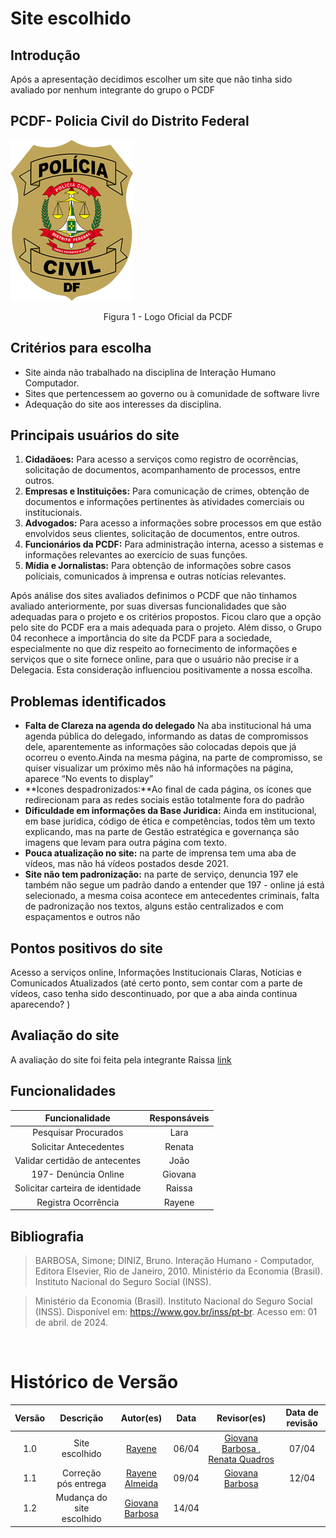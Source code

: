 # Site escolhido

## Introdução

Após a apresentação decidimos escolher um site que não tinha sido avaliado por nenhum integrante do grupo o PCDF

## PCDF- Policia Civil do Distrito Federal
![PCDF](../assets/planejamento/PCDF.png)
<br>
<p align="center">
  Figura 1 - Logo Oficial da PCDF
</p>

## Critérios para escolha

- Site ainda não trabalhado na disciplina de Interação Humano Computador.
- Sites que pertencessem ao governo ou à comunidade de software livre 
- Adequação do site aos interesses da disciplina.

## Principais usuários do site

1. **Cidadãoes:** Para acesso a serviços como registro de ocorrências, solicitação de documentos, acompanhamento de processos, entre outros.
2. **Empresas e Instituições:** Para comunicação de crimes, obtenção de documentos e informações pertinentes às atividades comerciais ou institucionais.
3. **Advogados:** Para acesso a informações sobre processos em que estão envolvidos seus clientes, solicitação de documentos, entre outros.
4. **Funcionários da PCDF:** Para administração interna, acesso a sistemas e informações relevantes ao exercício de suas funções.
5. **Mídia e Jornalistas:** Para obtenção de informações sobre casos policiais, comunicados à imprensa e outras notícias relevantes.

Após análise dos sites avaliados definimos o PCDF que não tinhamos avaliado anteriormente, por suas diversas funcionalidades que são adequadas para o projeto e os critérios propostos. Ficou claro que a opção pelo site do PCDF era a mais adequada para o projeto. Além disso, o Grupo 04 reconhece a importância do site da PCDF para a sociedade, especialmente no que diz respeito ao fornecimento de informações e serviços que o site fornece online, para que o usuário não precise ir a Delegacia. Esta consideração influenciou positivamente a nossa escolha.

## Problemas identificados

- **Falta de Clareza na agenda do delegado** Na aba institucional há uma agenda pública do delegado, informando as datas de compromissos dele, aparentemente as informações são colocadas depois que já ocorreu o evento.Ainda na mesma página, na parte de compromisso, se quiser visualizar um próximo mês não há informações na página, aparece “No events to display”   
- **Icones despadronizados:**Ao final de cada página, os ícones que redirecionam para as redes sociais estão totalmente fora do padrão 
- **Dificuldade em informações da Base Juridica:** Ainda em institucional, em base jurídica, código de ética e competências, todos têm um texto explicando, mas na parte de Gestão estratégica e governança são imagens que levam para outra página com texto.
- **Pouca atualização no site:** na parte de imprensa tem uma aba de vídeos, mas não há vídeos postados desde 2021.
- **Site não tem padronização:** na parte de serviço, denuncia 197 ele também não segue um padrão dando a entender que 197 - online já está selecionado,    a mesma coisa acontece em antecedentes criminais, falta de padronização nos textos, alguns estão centralizados e com espaçamentos e outros não 

## Pontos positivos do site
  Acesso a serviços online, Informações Institucionais Claras, Notícias e Comunicados Atualizados (até certo ponto, sem contar com a parte de vídeos,  caso tenha sido descontinuado, por que a aba ainda continua aparecendo? ) 

## Avaliação do site
A avaliação do site foi feita pela integrante Raissa [link](https://unbbr-my.sharepoint.com/:w:/r/personal/221035077_aluno_unb_br/_layouts/15/Doc.aspx?sourcedoc=%7B3ed87b19-fe56-4a02-9e6f-4f828bf7947e%7D&action=default&cid=822af033-a79e-413f-aa21-a7901cf69ff7&_SRM=2%3AS%3A76)
## Funcionalidades
| Funcionalidade|      Responsáveis      |   
|:------:|:-------------------------------:|
|Pesquisar Procurados |  Lara         | 
| Solicitar Antecedentes|  Renata         |   
| Validar certidão de antecentes |  João         | 
| 197- Denúncia Online |  Giovana         | 
| Solicitar carteira de identidade |  Raissa         | 
| Registra Ocorrência|  Rayene         |

## Bibliografia

> BARBOSA, Simone; DINIZ, Bruno. Interação Humano - Computador, Editora Elsevier, Rio de Janeiro, 2010.
Ministério da Economia (Brasil). Instituto Nacional do Seguro Social (INSS).

> Ministério da Economia (Brasil). Instituto Nacional do Seguro Social (INSS). Disponível em: https://www.gov.br/inss/pt-br. Acesso em: 01 de abril. de 2024.
<br/>


# Histórico de Versão 

| Versão |          Descrição              |     Autor(es)      |      Data      |   Revisor(es)     |    Data de revisão    |  
|:------:|:-------------------------------:|:--------------:|:--------------:|:-------------:|:---------------------:|
|  1.0   |  Site escolhido                  |  [Rayene](https://github.com/rayenealmeida)    |   06/04   |       [Giovana Barbosa ](https://github.com/gio221), [Renata Quadros ](https://github.com/Renatinha28)     |     07/04                 |
|  1.1   | Correção pós entrega                   |   [Rayene Almeida ](https://github.com/rayenealmeida)      |   09/04   |    [Giovana Barbosa ](https://github.com/gio221)          |      12/04                |
|  1.2   | Mudança do site escolhido                  |   [Giovana Barbosa ](https://github.com/gio221)      |   14/04   |         |              
